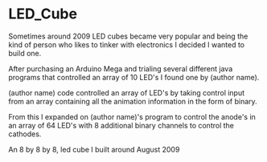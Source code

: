 # LED_Cube

Sometimes around 2009 LED cubes became very popular and being the kind of person who likes to tinker with electronics I decided I wanted to build one.

After purchasing an Arduino Mega and trialing several different java programs that controlled an array of 10 LED's I found one by (author name).

(author name) code controlled an array of LED's by taking control input from an array containing all the animation information in the form of binary.

From this I expanded on (author name)'s program to control the anode's in an array of 64 LED's with 8 additional binary channels to control the cathodes.

An 8 by 8 by 8, led cube I built around August 2009
